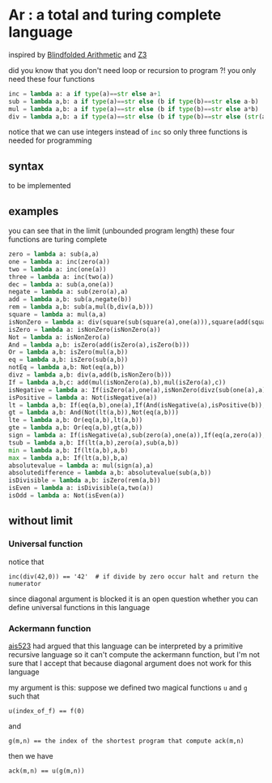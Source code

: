 # Ar : a total and turing complete language
inspired by [Blindfolded Arithmetic](https://esolangs.org/wiki/Blindfolded_Arithmetic) and [Z3](https://esolangs.org/wiki/Z3)

did you know that you don't need loop or recursion to program ?!
you only need these four functions
```python
inc = lambda a: a if type(a)==str else a+1
sub = lambda a,b: a if type(a)==str else (b if type(b)==str else a-b)
mul = lambda a,b: a if type(a)==str else (b if type(b)==str else a*b)
div = lambda a,b: a if type(a)==str else (b if type(b)==str else (str(a) if b==0 else int(a/b)))
```
notice that we can use integers instead of `inc` so only three functions is needed for programming
## syntax
to be implemented
## examples
you can see that in the limit (unbounded program length) these four functions are turing complete
```python
zero = lambda a: sub(a,a)
one = lambda a: inc(zero(a))
two = lambda a: inc(one(a))
three = lambda a: inc(two(a))
dec = lambda a: sub(a,one(a))
negate = lambda a: sub(zero(a),a)
add = lambda a,b: sub(a,negate(b))
rem = lambda a,b: sub(a,mul(b,div(a,b)))
square = lambda a: mul(a,a)
isNonZero = lambda a: div(square(sub(square(a),one(a))),square(add(square(a),one(a))))
isZero = lambda a: isNonZero(isNonZero(a))
Not = lambda a: isNonZero(a)
And = lambda a,b: isZero(add(isZero(a),isZero(b)))
Or = lambda a,b: isZero(mul(a,b))
eq = lambda a,b: isZero(sub(a,b))
notEq = lambda a,b: Not(eq(a,b))
divz = lambda a,b: div(a,add(b,isNonZero(b)))
If = lambda a,b,c: add(mul(isNonZero(a),b),mul(isZero(a),c))
isNegative = lambda a: If(isZero(a),one(a),isNonZero(divz(sub(one(a),a),a)))
isPositive = lambda a: Not(isNegative(a))
lt = lambda a,b: If(eq(a,b),one(a),If(And(isNegative(a),isPositive(b)),zero(a),If(And(isPositive(a),isNegative(b)),one(a),If(And(isNegative(a),isNegative(b)),isZero(divz(b,a)),isZero(divz(a,b))))))
gt = lambda a,b: And(Not(lt(a,b)),Not(eq(a,b)))
lte = lambda a,b: Or(eq(a,b),lt(a,b))
gte = lambda a,b: Or(eq(a,b),gt(a,b))
sign = lambda a: If(isNegative(a),sub(zero(a),one(a)),If(eq(a,zero(a)),zero(a),one(a)))
tsub = lambda a,b: If(lt(a,b),zero(a),sub(a,b))
min = lambda a,b: If(lt(a,b),a,b)
max = lambda a,b: If(lt(a,b),b,a)
absolutevalue = lambda a: mul(sign(a),a)
absolutedifference = lambda a,b: absolutevalue(sub(a,b))
isDivisible = lambda a,b: isZero(rem(a,b))
isEven = lambda a: isDivisible(a,two(a))
isOdd = lambda a: Not(isEven(a))
```
## without limit
### Universal function
notice that
```
inc(div(42,0)) == '42'  # if divide by zero occur halt and return the numerator
```
since diagonal argument is blocked it is an open question whether you can define universal functions in this language
### Ackermann function
[ais523](https://esolangs.org/wiki/User:Ais523) had argued that this language can be interpreted by a primitive recursive language
so it can't compute the ackermann function, but I'm not sure that I accept that because diagonal argument does not work for this language

my argument is this: 
suppose we defined two magical functions `u` and `g` such that
```
u(index_of_f) == f(0)
```
and
```
g(m,n) == the index of the shortest program that compute ack(m,n)
```
then we have
```
ack(m,n) == u(g(m,n))
```
